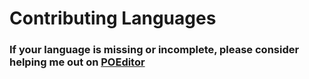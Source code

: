 ﻿# Contributing Languages 

### If your language is missing or incomplete, please consider helping me out on [POEditor](https://poeditor.com/join/project/3y5UBkJvQD)
